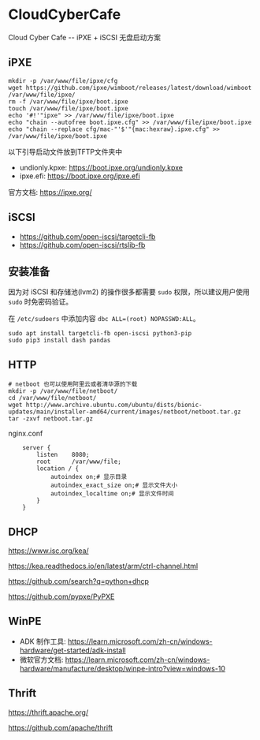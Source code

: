# CloudCyberCafe

Cloud Cyber Cafe -- iPXE + iSCSI 无盘启动方案

## iPXE

```shell
mkdir -p /var/www/file/ipxe/cfg
wget https://github.com/ipxe/wimboot/releases/latest/download/wimboot /var/www/file/ipxe/
rm -f /var/www/file/ipxe/boot.ipxe
touch /var/www/file/ipxe/boot.ipxe
echo '#!'"ipxe" >> /var/www/file/ipxe/boot.ipxe
echo "chain --autofree boot.ipxe.cfg" >> /var/www/file/ipxe/boot.ipxe
echo "chain --replace cfg/mac-"'$'"{mac:hexraw}.ipxe.cfg" >> /var/www/file/ipxe/boot.ipxe
```

以下引导启动文件放到TFTP文件夹中
- undionly.kpxe: https://boot.ipxe.org/undionly.kpxe
- ipxe.efi: https://boot.ipxe.org/ipxe.efi

官方文档: https://ipxe.org/

## iSCSI

- https://github.com/open-iscsi/targetcli-fb
- https://github.com/open-iscsi/rtslib-fb

## 安装准备

因为对 iSCSI 和存储池(lvm2) 的操作很多都需要 `sudo` 权限，所以建议用户使用 `sudo` 时免密码验证。

在 `/etc/sudoers` 中添加内容 `dbc	ALL=(root) NOPASSWD:ALL`。

```shell
sudo apt install targetcli-fb open-iscsi python3-pip
sudo pip3 install dash pandas
```

## HTTP

```shell
# netboot 也可以使用阿里云或者清华源的下载
mkdir -p /var/www/file/netboot/
cd /var/www/file/netboot/
wget http://www.archive.ubuntu.com/ubuntu/dists/bionic-updates/main/installer-amd64/current/images/netboot/netboot.tar.gz
tar -zxvf netboot.tar.gz
```

nginx.conf
```
    server {
        listen    8080;
        root      /var/www/file;
        location / {
            autoindex on;# 显示目录
            autoindex_exact_size on;# 显示文件大小
            autoindex_localtime on;# 显示文件时间
        }
    }
```

## DHCP

https://www.isc.org/kea/

https://kea.readthedocs.io/en/latest/arm/ctrl-channel.html

https://github.com/search?q=python+dhcp

https://github.com/pypxe/PyPXE

## WinPE

- ADK 制作工具: https://learn.microsoft.com/zh-cn/windows-hardware/get-started/adk-install
- 微软官方文档: https://learn.microsoft.com/zh-cn/windows-hardware/manufacture/desktop/winpe-intro?view=windows-10

## Thrift

https://thrift.apache.org/

https://github.com/apache/thrift
